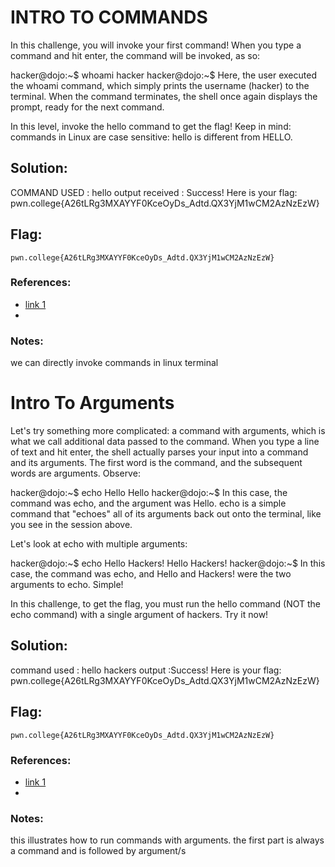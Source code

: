 # INTRO TO COMMANDS

In this challenge, you will invoke your first command! When you type a command and hit enter, the command will be invoked, as so:

hacker@dojo:~$ whoami
hacker
hacker@dojo:~$
Here, the user executed the whoami command, which simply prints the username (hacker) to the terminal. When the command terminates, the shell once again displays the prompt, ready for the next command.

In this level, invoke the hello command to get the flag! Keep in mind: commands in Linux are case sensitive: hello is different from HELLO.

## Solution:

COMMAND USED : hello
output received :
Success! Here is your flag:
pwn.college{A26tLRg3MXAYYF0KceOyDs_Adtd.QX3YjM1wCM2AzNzEzW}

## Flag: 

```
pwn.college{A26tLRg3MXAYYF0KceOyDs_Adtd.QX3YjM1wCM2AzNzEzW}
```


### References:

- [link 1](https://pwn.college)
- 
### Notes:

we can directly invoke commands in linux terminal

# Intro To Arguments

Let's try something more complicated: a command with arguments, which is what we call additional data passed to the command. When you type a line of text and hit enter, the shell actually parses your input into a command and its arguments. The first word is the command, and the subsequent words are arguments. Observe:

hacker@dojo:~$ echo Hello
Hello
hacker@dojo:~$
In this case, the command was echo, and the argument was Hello. echo is a simple command that "echoes" all of its arguments back out onto the terminal, like you see in the session above.

Let's look at echo with multiple arguments:

hacker@dojo:~$ echo Hello Hackers!
Hello Hackers!
hacker@dojo:~$
In this case, the command was echo, and Hello and Hackers! were the two arguments to echo. Simple!

In this challenge, to get the flag, you must run the hello command (NOT the echo command) with a single argument of hackers. Try it now!

## Solution:

command used : hello hackers
output :Success! Here is your flag:
pwn.college{A26tLRg3MXAYYF0KceOyDs_Adtd.QX3YjM1wCM2AzNzEzW}

## Flag: 

```
pwn.college{A26tLRg3MXAYYF0KceOyDs_Adtd.QX3YjM1wCM2AzNzEzW}
```


### References:

- [link 1](https://pwn.college)
- 
### Notes:

this illustrates how to run commands with arguments. the first part is always a command and is followed by argument/s


